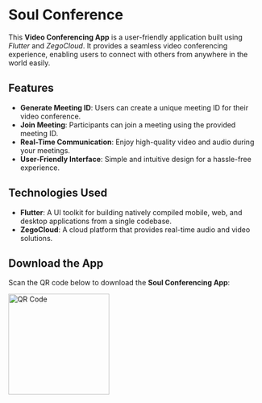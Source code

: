 # Soul Conference

This **Video Conferencing App** is a user-friendly application built using *Flutter* and *ZegoCloud*. It provides a seamless video conferencing experience, enabling users to connect with others from anywhere in the world easily.

## Features

- **Generate Meeting ID**: Users can create a unique meeting ID for their video conference.
- **Join Meeting**: Participants can join a meeting using the provided meeting ID.
- **Real-Time Communication**: Enjoy high-quality video and audio during your meetings.
- **User-Friendly Interface**: Simple and intuitive design for a hassle-free experience.

## Technologies Used

- **Flutter**: A UI toolkit for building natively compiled mobile, web, and desktop applications from a single codebase.
- **ZegoCloud**: A cloud platform that provides real-time audio and video solutions.

## Download the App

Scan the QR code below to download the **Soul Conferencing App**:

<img src="https://github.com/Sandip-Ash/Video_conferencing_app/assets/79464800/c72e2744-996f-44a2-8f3c-ff5ccd932fe8" alt="QR Code" width="200" height="200">
